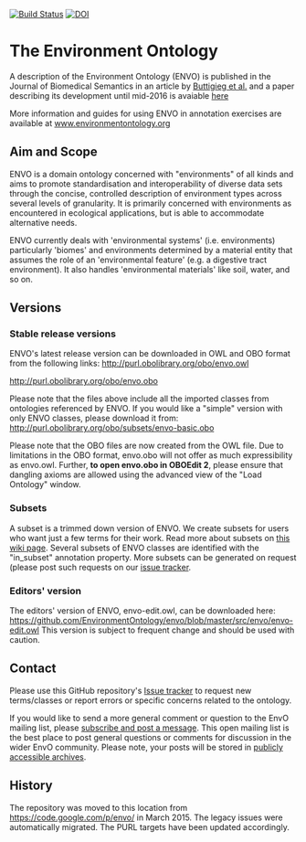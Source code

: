 [![Build Status](https://travis-ci.org/EnvironmentOntology/envo.svg?branch=master)](https://travis-ci.org/EnvironmentOntology/envo)
[![DOI](https://zenodo.org/badge/13996/EnvironmentOntology/envo.svg)](https://zenodo.org/badge/latestdoi/13996/EnvironmentOntology/envo)

# The Environment Ontology


A description of the Environment Ontology (ENVO) is published in the Journal of Biomedical Semantics in an article by [Buttigieg et al.](http://dx.doi.org/10.1186/2041-1480-4-43) and a paper describing its development until mid-2016 is avaiable [here](http://dx.doi.org/10.1186/s13326-016-0097-6) 

More information and guides for using ENVO in annotation exercises are available at www.environmentontology.org

## Aim and Scope

ENVO is a domain ontology concerned with "environments" of all kinds and aims to promote standardisation and interoperability of diverse data sets through the concise, controlled description of environment types across several levels of granularity. It is primarily concerned with environments as encountered in ecological applications, but is able to accommodate alternative needs.

ENVO currently deals with 'environmental systems' (i.e. environments) particularly 'biomes' and environments determined by a material entity that assumes the role of an 'environmental feature' (e.g. a digestive tract environment). It also handles 'environmental materials' like soil, water, and so on. 

## Versions
### Stable release versions
ENVO's latest release version can be downloaded in OWL and OBO format from the following links:
http://purl.obolibrary.org/obo/envo.owl

http://purl.obolibrary.org/obo/envo.obo

Please note that the files above include all the imported classes from ontologies referenced by ENVO. If you would like a "simple" version with only ENVO classes, please download it from:
http://purl.obolibrary.org/obo/subsets/envo-basic.obo

Please note that the OBO files are now created from the OWL file. Due to limitations in the OBO format, envo.obo will not offer as much expressibility as envo.owl. Further, **to open envo.obo in OBOEdit 2**, please ensure that dangling axioms are allowed using the advanced view of the "Load Ontology" window.

### Subsets
A subset is a trimmed down version of ENVO. We create subsets for users who want just a few terms for their work. Read more about subsets on [this wiki page](https://github.com/EnvironmentOntology/envo/wiki/Subsets). Several subsets of ENVO classes are identified with the "in_subset" annotation property.
More subsets can be generated on request (please post such requests on our [issue tracker](https://github.com/EnvironmentOntology/envo/issues).

### Editors' version
The editors' version of ENVO, envo-edit.owl, can be downloaded here:
https://github.com/EnvironmentOntology/envo/blob/master/src/envo/envo-edit.owl
This version is subject to frequent change and should be used with caution.

## Contact
Please use this GitHub repository's [Issue tracker](https://github.com/EnvironmentOntology/envo/issues) to request new terms/classes or report errors or specific concerns related to the ontology.

If you would like to send a more general comment or question to the EnvO mailing list, please [subscribe and post a message](https://lists.sourceforge.net/lists/listinfo/obo-envo). This open mailing list is the best place to post general questions or comments for discussion in the wider EnvO community. Please note, your posts will be stored in [publicly accessible archives](http://sourceforge.net/mailarchive/forum.php?forum_name=obo-envo).


## History
The repository was moved to this location from https://code.google.com/p/envo/ in March 2015. The legacy issues were automatically migrated. The PURL targets have been updated accordingly.
